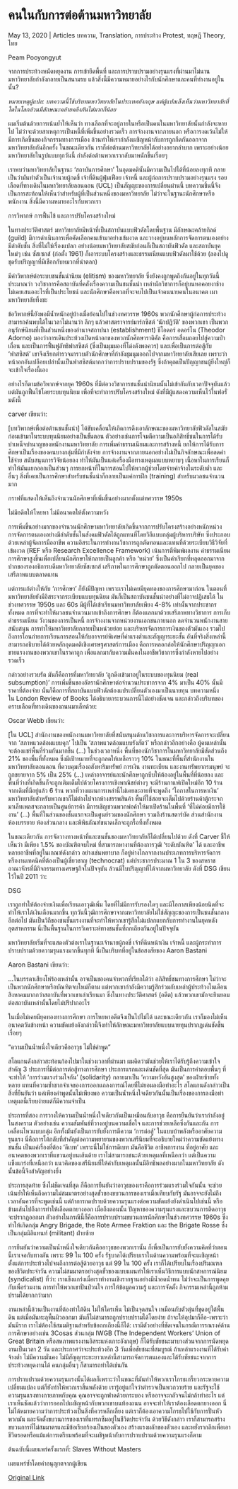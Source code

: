 # คนในกับการต่อต้านมหาวิทยาลัย

May 13, 2020 | Articles บทความ, Translation, การประท้วง Protest, ทฤษฎี Theory, ไทย





Peam Pooyongyut

จากการประท้วงหนัดหยุดงาน การเข้ายึดพื้นที่ และการปราบปรามอย่างรุนแรงที่ผ่านมาไม่นาน มหาวิทยาลัยกำลังกลายเป็นสนามรบ แล้วสิ่งนี้มีความหมายอย่างไรกับนักศึกษาและคนที่ทำงานอยู่ในนั้น?



*หมายเหตุผู้แปล: บทความนี้ใช้บริบทมหาวิทยาลัยในประเทศอังกฤษ แต่ผู้แปลเล็งเห็นว่ามหาวิทยาลัยที่ใดในโลกล้วนมีลักษณะคล้ายคลึงกันไม่มากก็น้อย*



ผมเริ่มต้นด้วยการเน้นย้ำให้เห็นว่า ทางเลือกที่จะอยู่ภายในหรือเป็นคนในมหาวิทยาลัยนั้นกำลังจะหายไป ไม่ว่าจะด้วยสาเหตุการเป็นหนี้ที่เพิ่มขึ้นอย่างรวดเร็ว การจ้างงานจากภายนอก หรือการงดเว้นไม่ให้มีการเกิดขึ้นของกิจกรรมทางการเมือง ล้วนทำให้เรากำลังเผชิญหน้ากับการถูกกีดกันออกจากมหาวิทยาลัยกันอีกครั้ง ในขณะเดียวกัน เราก็ต่อต้านมหาวิทยาลัยได้อย่างอยากลำบาก เพราะอย่างน้อยมหาวิทยาลัยในรูปแบบทุกวันนี้ กำลังต่อต้านพวกเรากลับมาหนักขึ้นเรื่อยๆ

เราพบว่ามหาวิทยาลัยในฐานะ ‘สถาบันการศึกษา’ ในอุดมคตินั้นมีความเป็นไปได้ที่น้อยลงทุกที กลายเป็นว่ามันทำตัวเป็นเจ้านายผู้กดขี่ เจ้าที่ดินผู้ฟุ่มเฟือย เจ้าหนี้ และผู้ก่อการปราบปรามอย่างรุนแรง รอยเลือดที่ทางเดินในมหาวิทยาลัยลอนดอน (UCL) เป็นสัญญะของการเปลี่ยนผ่านนี้ บทความชิ้นนี้จึงเป็นการสะท้อนให้เห็นว่าสำหรับผู้ที่เป็นส่วนหนึ่งของมหาวิทยาลัย ไม่ว่าจะในฐานะนักศึกษาหรือพนักงาน สิ่งนี้มีความหมายอะไรกับพวกเรา

การวิพากษ์ การฟื้นไข้ และการปรับโครงสร้างใหม่

ในทางประวัติศาสตร์ มหาวิทยาลัยมีหน้าที่เป็นสถาบันแบบฟิวดัลโดยพื้นฐาน มีลักษณะคล้ายกิลด์ (guild) มีการดำเนินการเพื่อคัดเลือกคนเข้ามาอย่างเข้มงวด และวางอยู่บนหลักการจัดการตนเองอย่างมีลำดับชั้น สิ่งที่ไม่ใช่เรื่องแปลก อย่างน้อยมหาวิทยาลัยสมัยก่อนก็เป็นสถาบันฟิวดัล และสถาบันยุคใหม่ๆ เช่น ซัสเซกส์ (ก่อตั้ง 1961) ก็เอาระบบโครงสร้างและธรรมเนียมแบบฟิวดัลมาใช้ด้วย (ลองไปดูชุดรับปริญญาที่มีเชือกกับหมวกที่น่าตลก)

มีคำวิพากษ์ต่อระบบชนชั้นนำนิยม (elitism) ของมหาวิทยาลัย ซึ่งยังคงถูกพูดถึงกันอยู่ในทุกวันนี้ ประมาณว่า วงวิชาการคือสถาบันที่คลั่งเรื่องความเป็นชนชั้นนำ เหล่านักวิชาการก็อยู่บนหอคอยงาช้าง ไม่เคยเสนออะไรที่เป็นประโยชน์ และนักศึกษาคือพวกที่จะจบไปเป็นเจ้าคนนายคนในอนาคต เผามหาวิทยาลัยทิ้งซะ

ข้อวิพากษ์นี้ยังพอมีน้ำหนักอยู่บ้างเมื่อย้อนไปในช่วงทศวรรษ 1960s พวกนักศึกษาผู้ก่อการประท้วงสามารถค้นพบได้ในเวลาไม่นานว่า ลึกๆ แล้วศาสตราจารย์มาร์กซิสต์ ‘นักปฏิวัติ’ ของพวกเขา เป็นพวกอนุรักษ์นิยมที่เป็นส่วนหนึ่งของอำนาจสถาปนา (establishment) ธีโอดอร์ อดอร์โน (Theodor Adorno) มองว่าการเดินประท้วงเปิดหน้าอกของพวกนักศึกษาราดิคัล คือการเสื่อมถอยไปสู่ความป่าเถื่อน และเป็นการฟื้นฟูลัทธิฟาสซิสต์ (ซึ่งเป็นมุมมองที่โด่งดังพอควร) และเพื่อเป็นการต่อสู้กับ ‘ฟาสซิสต์’ เขาจึงเรียกตำรวจมารวบตัวนักศึกษาที่กำลังชุมนุมออกไปจากมหาวิทยาลัยเสียเลย เพราะว่าหน้าอกอันเปลือยเปล่านั้นเป็นฟาสซิสต์มากกว่าการปราบปรามของรัฐ ซึ่งถ้าคุณเป็นปัญญาชนผู้ยิ่งใหญ่ก็จะเข้าใจเรื่องนี้เอง

อย่างไรก็ตามข้อวิพากษ์จากยุค 1960s ที่มีต่อวงวิชาการชนชั้นนำนิยมนั้นไม่เข้ากันกับเวลาปัจจุบันแล้ว แต่มันถูกฟื้นไข้โดยระบบทุนนิยม เพื่อที่จะทำการปรับโครงสร้างใหม่ ดังที่มีผู้แสดงความเห็นไว้ในฟอรั่มดังนี้

carver เขียนว่า:



[บทวิพากษ์เพื่อต่อต้านชนชั้นนำ] ได้ขับเคลื่อนให้เกิดการดึงเอาลักษณะของมหาวิทยาลัยฟิวดัลในสมัยก่อนเข้ามาในระบบทุนนิยมอย่างเป็นขั้นตอน ตัวอย่างเช่นการโจมตีความเป็นอภิสิทธิ์ชนในการได้รับบำเหน็จบำนาญของพนักงานมหาวิทยาลัย การเพิ่มค่าธรรมเนียมและการสร้างหนี้ ยกให้การได้รับการศึกษาเป็นเรื่องของคนบางกลุ่มที่มีกำลังจ่าย การจ้างงานจากภายนอกอย่างไม่เป็นกิจลักษณะเพื่อลดค่าใช้จ่าย สนับสนุนการวิจัยน้อยลง ทำให้มันเป็นแค่เครื่องมือทางเหตุผลแบบหยาบๆ เนื้อหาในการเรียนก็ทำให้มันแยกออกเป็นส่วนๆ การยกหน้าที่ในการสอนไปให้พวกผู้ช่วยโดยจ่ายค่าจ้างในระดับต่ำ และอื่นๆ สิ่งที่เคยเป็นการศึกษาสำหรับชนชั้นนำก็กลายเป็นแค่การฝึก (training) สำหรับมวลชนจำนวนมาก





กราฟที่แสดงให้เห็นถึงจำนวนนักศึกษาที่เพิ่มขึ้นอย่างมากตั้งแต่ทศวรรษ 1950s

ไม่มีอดีตให้โหยหา ไม่มีอนาคตให้ตั้งความหวัง

การเพิ่มขึ้นอย่างมากของจำนวนนักศึกษามหาวิทยาลัยเกิดขึ้นจากการปรับโครงสร้างอย่างหนักหน่วง การจัดการตนเองอย่างมีลำดับชั้นในสังคมฟิวดัลได้ถูกแทนที่โดยวิถีแบบกลุ่มผู้บริหารบริษัท ซึ่งประกอบด้วยเหล่าผู้จัดการมืออาชีพ ความอิสระในการทำงานวิชาการถูกตัดทอนและแทนที่ด้วยระเบียบวิธีวิจัยที่เข้มงวด (REF หรือ Research Excellence Framework) เน้นการตีพิมพ์ผลงาน ค่าธรรมเนียมการศึกษาสูงขึ้นเพื่อเปลี่ยนนักศึกษาให้กลายเป็นลูกค้า หรือ ‘หน่วย’ ซึ่งเป็นคำเรียกที่หลุดออกมาจากปากของรองอธิการบดีมหาวิทยาลัยซัสเซกส์ เสรีภาพในการศึกษาถูกตัดตอนออกไป กลายเป็นยุคของเสรีภาพแบบตลาดแทน

แต่การแก้ต่างให้กับ ‘การศึกษา’ ก็ยังมีปัญหา เพราะเราไม่เคยมียุคทองของการศึกษามาก่อน ในตอนที่มหาวิทยาลัยยังมีอิสระจากระเบียบแบบทุนนิยม มันก็เป็นสถาบันชนชั้นนำอย่างที่ไม่อาจปฏิเสธได้ ในช่วงทศวรรษ 1950s และ 60s มีผู้ที่ได้เข้าเรียนมหาวิทยาลัยเพียง 4-8% เท่านั้นจากประชากรทั้งหมด การที่จะทำให้มวลชนจำนวนมากเข้าถึงการศึกษา ก็ต้องแลกมาด้วยเสรีภาพทางวิชาการ การเก็บค่าธรรมเนียม วังวนของการเป็นหนี้ การจ้างงานจากหน่วยงานเอกชนภายนอก ลดจำนวนพนักงานสายสนับสนุน การทำให้มหาวิทยาลัยกลายเป็นหน่วยย่อย และบริหารจัดการการเงินของตัวมันเอง รวมไปถึงการโอนถ่ายการเรียนการสอนให้กับอาจารย์พิเศษที่ค่าแรงต่ำและสัญญาระยะสั้น อันที่จริงสิ่งเหล่านี้สามารถอธิบายได้ด้วยหลักอุดมคติเชิงเศรษฐศาสตร์การเมือง คือการหลอกล่อให้นักศึกษาปริญญาเอกขายแรงงานของพวกเขาในราคาถูก เพื่อแลกมากับความมั่นคงในอาชีพวิชาการซึ่งกำลังหายไปอย่างรวดเร็ว

กล่าวอย่างรวบรัด มันก็คือการที่มหาวิทยาลัย ‘ถูกดึงเข้ามาอยู่ในระบบของทุนนิยม (real subsumption)’ การเพิ่มขึ้นของอัตรานักศึกษาต่อจำนวนประชากรจาก 4% มาเป็น 40% นั้นมีราคาที่ต้องจ่าย นั่นก็คือการที่สถาบันแบบฟิวดัลต้องแปรเปลี่ยนตัวเองมาเป็นนายทุน บทความหนึ่งใน London Review of Books ได้อธิบายกระบวนการนี้ไม่อย่างชัดเจน และกล่าวถึงบริบทของคราบเลือดที่ทางเดินของถนนมาเล็ทด้วย:

Oscar Webb เขียนว่า:



[ใน UCL] สำนักงานของพนักงานมหาวิทยาลัยที่สนับสนุนด้านวิชาการและการบริหารจัดการจะเปลี่ยนจาก ‘สภาพแวดล้อมแบบคุก’ ไปเป็น ‘สภาพแวดล้อมแบบรังสัตว์’ หรือกล่าวอีกอย่างคือ ผู้คนเหล่านั้นจะต้องแชร์พื้นที่ร่วมกันมากขึ้น (…) ในช่วงเวลาหนึ่ง พื้นที่ของนักวิชาการในมหาวิทยาลัยมีสัดส่วนถึง 21% ของพื้นที่ทั้งหมด ซึ่งมีเป้าหมายที่จะถูกลดให้เหลือราวๆ 10% ในขณะที่พื้นที่สำนักงานในมหาวิทยาลัยลอนดอน ที่ควบคุมเรื่องอสังหาริมทรัพย์ การเงิน งานทะเบียน และงานทรัพยากรมนุษย์ จะถูกขยายจาก 5% เป็น 25% (…) เหล่าอาจารย์และนักศึกษาถูกบีบให้ต้องอยู่ในพื้นที่ที่น้อยลง และพื้นที่ว่างที่เกิดขึ้นก็จะถูกเติมเต็มไปด้วยโครงการเชิงพาณิชย์ต่างๆ จะมีร้านกาแฟเปิดใหม่อีก 10 ร้าน จากเดิมที่มีอยู่แล้ว 6 ร้าน พวกที่วางแผนการเหล่านี้ไม่เคยละอายที่จะพูดถึง ‘โอกาสในการหาเงิน’ มหาวิทยาลัยสำหรับพวกเขาก็ไม่ต่างไปจากห้างสรรพสินค้า พื้นที่ใช้สอยจะเต็มไปด้วยร้านค้าตู้กระจก มาเล็ทเพลสจะกลายเป็นศูนย์การค้า มีการเชิญชวนพวกพ่อค้าให้มาเปิดร้านในพื้นที่ ‘ที่ไม่ค่อยมีการใช้งาน’ (…) พื้นที่ในส่วนของชั้นแรกจะเป็นศูนย์รวมของนักศึกษา รวมถึงร้านสตาร์บัค ส่วนสำนักงาน ห้องบรรยาย ห้องส่วนกลาง และพิพิธภัณฑ์ขนาดเล็กจะถูกรื้อทิ้งทั้งหมด



ในขณะเดียวกัน การจัดวางทางหน้าที่และชนชั้นของมหาวิทยาลัยก็ได้เปลี่ยนไปด้วย ดังที่ Carver ชี้ให้เห็นว่า มีเพียง 1.5% ของบัณฑิตจบใหม่ ที่สามารถหางานที่ต้องการวุฒิ ‘ระดับบัณฑิต’ ได้ และอาชีพหลายอาชีพที่อยู่ในเกณฑ์ดังกล่าว อย่างเช่นพยาบาล ก็อยู่ห่างไกลจากงานประเภทการบริหารจัดการ หรืองานเทคนิคที่ต้องเป็นผู้เชี่ยวชาญ (technocrat) แต่ประชากรประมาณ 1 ใน 3 ของสหราชอาณาจักรที่มีกิจกรรมทางเศรษฐกิจในปัจจุบัน ล้วนมีใบปริญญาที่ได้จากมหาวิทยาลัย ดังที่ DSG เขียนไว้ในปี 2011 ว่า:

DSG



เราถูกทำให้ต้องจ่ายเงินเพื่อเรียนเอาวุฒิเพิ่ม โดยที่ไม่มีการรับรองใดๆ และมีโอกาสเพียงน้อยนิดที่จะทำให้เราได้เงินเดือนมากขึ้น ทุกวันนี้วุฒิการศึกษาจากมหาวิทยาลัยไม่ใช่สัญญะของการเป็นชนชั้นกลางอีกต่อไป มันเป็นวิถีของชนชั้นแรงงานที่จะทำให้พวกเขารู้สึกไม่แปลกแยกกับการทำงานในยุคหลังอุตสาหกรรม นี่เป็นพื้นฐานในการวิเคราะห์ทางชนชั้นที่ถกเถียงกันอยู่ในปัจจุบัน



มหาวิทยาลัยเริ่มที่จะแสดงตัวต่อเราในฐานะเจ้านายผู้กดขี่ เจ้าที่ดินหน้าเงิน เจ้าหนี้ และผู้กระทำการปราบปรามด้วยความรุนแรงมากขึ้นทุกที นี่เป็นบริบทที่อยู่ในข้อสงสัยของ Aaron Bastani

Aaron Bastani เขียนว่า:



…ในบรรดาเสียงโห่ร้องเหล่านั้น อาจเป็นของคนจำพวกที่เรียกได้ว่า อภิสิทธิ์ชนทางการศึกษา ไม่ว่าจะเป็นพวกนักศึกษาหรือบัณฑิตจบใหม่ก็ตาม แต่พวกเขากำลังมีความรู้สึกร่วมกับเหล่าผู้ประท้วงในเดือนสิงหาคมมากกว่าสถาบันที่พวกเขาเล่าเรียนมา ซึ่งในทางประวัติศาสตร์ (อดีต) แล้วพวกเขามักจะยินยอมต่อสถาบันเหล่านั้นโดยไม่ปริปากอะไร



ในเมื่อไม่เคยมียุคทองทางการศึกษา การโหยหาอดีตจึงเป็นไปไม่ได้ และขณะเดียวกัน เราก็มองไม่เห็นอนาคตวันข้างหน้า ความขัดแย้งดังกล่าวนี้จึงทำให้ลักษณะมหาวิทยาลัยแบบนายทุนปรากฏเด่นชัดขึ้นเรื่อยๆ

“ความเป็นน้ำหนึ่งใจเดียวคืออาวุธ ไม่ใช่คำพูด”

สโลแกนดังกล่าวสะท้อนก้องไปมาในช่วงเวลาที่ผ่านมา ผมคิดว่ามันช่วยให้เราได้รับรู้ถึงความเข้าใจสำคัญ 3 ประการที่มีต่อการต่อสู้ทางการศึกษา ประการแรกและเด่นชัดที่สุด มันเป็นการคำตอบพื้นๆ ที่จะทำให้ ‘การร่วมแรงร่วมใจกัน’ (solidarity) กลายมาเป็น ‘ความหวังอันสูงสุด’ ของฝ่ายซ้ายทั้งหลาย แทนที่ความซ้ำซากจำเจของการออกแถลงการณ์โดยที่ไม่ยอมลงมือทำอะไร สโลแกนดังกล่าวเป็นสิ่งที่ยืนยันว่า แค่เพียงคำพูดนั้นไม่เพียงพอ ความเป็นน้ำหนึ่งใจเดียวกันนั้นเป็นเรื่องของการลงมือทำ เหตุผลนี้เรียบง่ายแต่ก็มีความจำเป็น

ประการที่สอง การวางให้ความเป็นน้ำหนึ่งใจเดียวกันเป็นเหมือนกับอาวุธ คือการยืนยันว่าเรากำลังอยู่ในสงคราม ตัวอย่างเช่น ความสัมพันธ์ที่วางอยู่บนความเชื่อใจ และการช่วยเหลือซึ่งกันและกัน การเคลื่อนไหวแบบกลุ่ม อีกทั้งมันยังเป็นการยับยั้งการตีความ ‘การต่อสู้’ ในแบบบ้าพลังหรืออาศัยความรุนแรง นี่คือการโต้กลับที่สำคัญต่อความพยายามของพวกเสรีนิยมที่จะอธิบายใหม่ว่าความขัดแย้งทางชนชั้น เป็นแค่เรื่องที่ต้อง ‘ดีเบท’ เพราะนี่ไม่ใช่การดีเบท มันคือชีวิต อาชีพการงาน ที่อยู่อาศัย และอนาคตของพวกเราที่แขวนอยู่บนเส้นด้าย เราไม่สามารถชนะด้วยเหตุผลที่เหนือกว่า แต่เป็นความแข็งแกร่งที่เหนือกว่า แนวคิดของเสรีนิยมที่ให้ค่ากับเหตุผลนั้นมีอิทธิพลอย่างมากในมหาวิทยาลัย ดังนั้นข้อนี้จึงสำคัญอย่างยิ่ง

ประการสุดท้าย ซึ่งไม่ชัดเจนที่สุด ก็คือการยืนยันว่าอาวุธของเราคือการร่วมแรงร่วมใจกันนั้น จะช่วยเน้นย้ำให้เห็นถึงความไม่สมมาตรอย่างสุดขั้วของขบวนการของเราเมื่อเทียบกับรัฐ มันอาจจะยังไม่ถึงเวลาอันควรที่จะพูดเช่นนี้ แต่ถ้าการกดปราบด้วยความรุนแรงต่อความขัดแย้งยังดำเนินไปเช่นนี้ หรือข้ามเส้นไปถึงการทำให้เลือดตกยางออก เมื่อถึงตอนนั้น ปัญหาของความรุนแรงและขบวนการติดอาวุธจะปรากฏออกมา ตัวอย่างในกรณีนี้ก็คือการปราบปรามขบวนการนักศึกษาในช่วงทศวรรษ 1960s ซึ่งทำให้เกิดกลุ่ม Angry Brigade, the Rote Armee Fraktion และ the Brigate Rosse ซึ่งเป็นกลุ่มมิลิแทนท์ (militant) ฝ่ายซ้าย

การยืนยันว่าความเป็นน้ำหนึ่งใจเดียวกันคืออาวุธของพวกเรานั้น ก็เพื่อเป็นการยับยั้งความคิดที่ว่าตอนนี้เราเจอกับทางตัน เพราะ 99 ใน 100 ครั้ง รัฐบาลได้เปรียบเราในด้านความพร้อมที่จะเผชิญหน้า ตั้งแต่การประท้วงไปจนถึงการต่อสู้ด้วยอาวุธ แต่ 99 ใน 100 ครั้ง เราก็ได้เปรียบในเรื่องปริมณฑลของชีวิตประจำวัน ความไม่สมมาตรอย่างสุดขั้วของแบบแผนทำให้เราเห็นวิธีการแบบนักสหการณ์นิยม (syndicalist) ที่ว่า: เราแข็งแกร่งเมื่อเราทำงานเชิงรากฐานอย่างมีน้ำอดน้ำทน ไม่ว่าจะเป็นการพูดคุยกับเพื่อร่วมงาน การทำให้พวกเขาปั่นป่วนใจ การให้ข้อมูลความรู้ และการจัดตั้ง กิจกรรมเหล่านี้ถูกห้ามปรามได้ยากกว่ามาก

งานเหล่านี้ล้วนเป็นงานที่ต้องทำใต้ดิน ไม่ให้ใครเห็น ไม่เป็นจุดสนใจ เหมือนกับตัวตุ่นที่ขุดอยู่ใต้พื้นดิน แต่เมื่อมันทะลุพื้นผิวออกมา มันก็ไม่สามารถถูกปราบปรามได้โดยง่าย ถ้าจะให้อุปมาก็คือ-เพราะว่ามันมีราก เราไม่ต้องใช้สมมติฐานสำหรับข้อถกเถียงนี้ก็ได้: เรามีตัวอย่างที่ชัดเจนในกรณีการรณรงค์ด้านการศึกษาอย่างเช่น 3Cosas ส่วนกลุ่ม IWGB (The Independent Workers’ Union of Great Britain หรือสหภาพแรงงานอิสระแห่งเกาะอังกฤษ) ก็ได้รับชัยชนะมาบางส่วนจากการนัดหยุดงานเป็นเวลา 2 วัน และประกาศว่าจะประท้วงอีก 3 วันเพื่อชัยชนะที่สมบูรณ์ ถ้าเหล่าแรงงานที่ได้รับค่าจ้างต่ำ ไม่มีความมั่นคง ไม่มีสัญญาระยะยาวเหล่านี้สามารถจัดการตนเองและได้รับชัยชนะจากการประท้วงหยุดงานได้ คนกลุ่มอื่นๆ ก็สามารถทำได้เช่นกัน

การปราบปรามด้วยความรุนแรงนั้นได้ผลก็เพราะว่าในขณะที่มันทำให้พวกเราโกรธเกรี้ยวกระหายความเปลี่ยนแปลง แต่ก็ยังทำให้พวกเราสิ้นพลังด้วย เรารู้อยู่แก่ใจว่าตำรวจเป็นพวกวายร้าย และรัฐจะใช้ความรุนแรงทางกายภาพกับคุณ คุณอาจจะถูกฟาดด้วยกระบอง หรืออาจจะกลัวจนไม่กล้าทำอะไร แต่เราเห็นชัดแล้วว่าการออกไปเผชิญหน้ากับพวกเขาบนท้องถนน อาจจะทำให้เราต้องเลือดตกยางออก นี่ไม่ได้หมายความว่าการประท้วงเป็นสิ่งที่ควรหลีกเลี่ยง แต่เราก็ต้องเอาความโกรธไปใช้กับการปั่นหัวพวกมัน และจัดตั้งขบวนการของเราที่แทรกซึมอยู่ในชีวิตประจำวัน ด้วยวิธีดังกล่าว เราก็สามารถสร้างขบวนการที่ไม่สมมาตรและมีข้อเรียกร้องเป็นของตัวเอง สร้างแรงผลักของตัวเอง และหยั่งรากลึกเพื่อเอาชีวิตรอดหรือแม้แต่การเตรียมพร้อมที่จะเผชิฐหน้ากับการปราบปรามด้วยความรุนแรงก็ตาม

ต้นฉบับนี้เผยแพร่ครั้งแรกที่: Slaves Without Masters

เผยแพร่ซ้ำโดยคำอนุญาตจากผู้เขียน



[Original Link](https://www.dindeng.com/post-title-3/)